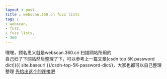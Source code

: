 ```yaml
---
layout : post
title : webscan.360.cn fuzz lists
tags :
- webscan,
- fuzz,
- fuzz lists,
- 360
---
```


嘿嘿，顾名思义就是webscan.360.cn 扫描网站所用的  
自己扫了下网站然后整理了下，可以参考上一篇文章[csdn top 5K password dict]({{ site.baseurl }}/csdn-top-5K-password-dict/)，大家也都可以自己整理整理
[先给出这个的连接吧](https://gist.github.com/anonymous/bd5a76ee8ced7ef12f11)  
